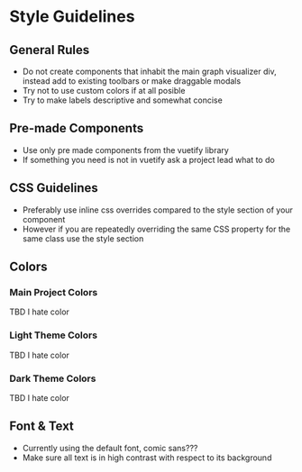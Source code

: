 

# Style Guidelines

## General Rules

*  Do not create components that inhabit the main graph visualizer div, instead add to existing toolbars or make draggable modals
*  Try not to use custom colors if at all posible
*  Try to make labels descriptive and somewhat concise

## Pre-made Components
* Use only pre made components from the vuetify library
* If something you need is not in vuetify ask a project lead what to do

## CSS Guidelines

* Preferably use inline css overrides compared to the style section of your component
* However if you are repeatedly overriding the same CSS property for the same class use the style section

## Colors

### Main Project Colors

TBD I hate color

### Light Theme Colors

TBD I hate color

### Dark Theme Colors

TBD I hate color

## Font & Text

* Currently using the default font, comic sans???
* Make sure all text is in high contrast with respect to its background
